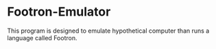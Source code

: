 # Footron-Emulator
This program is designed to emulate hypothetical computer than runs a language called Footron. 
